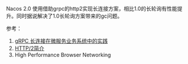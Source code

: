 
Nacos 2.0 使用借助grpc的http2实现长连接方案，相比1.0的长轮询有性能提升。同时据说解决了1.0长轮询方案带来的gc问题。


参考：
1. [gRPC 长连接在微服务业务系统中的实践](https://www.infoq.cn/article/cpxr35bwjttgncltyekz)
2. [HTTP/2简介](https://developers.google.com/web/fundamentals/performance/http2?hl=zh-cn)
3. High Performance Browser Networking


